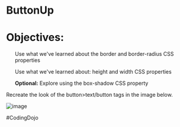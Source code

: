# ButtonUp

<h1>Objectives:</h1>

<ul>Use what we've learned about the border and border-radius CSS properties</ul>
<ul>Use what we've learned about: height and width CSS properties</ul>
<ul><b>Optional:</b> Explore using the box-shadow CSS property</ul>

Recreate the look of the button>text/button tags in the image below.

![image](https://user-images.githubusercontent.com/124546382/227812221-86d6e767-cd8f-488d-bc85-c181c52f0d3a.png)

#CodingDojo
